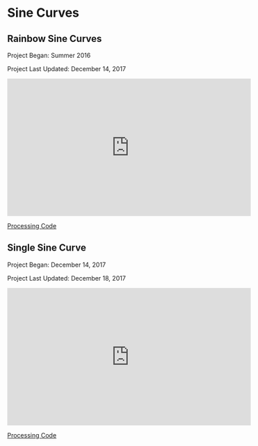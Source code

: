# Sine Curves

## Rainbow Sine Curves

Project Began: Summer 2016

Project Last Updated: December 14, 2017

<iframe width="560" height="315" src="https://www.youtube.com/embed/0x3UcjEQwcE" frameborder="0" gesture="media" allow="encrypted-media" allowfullscreen></iframe>

<br>

[Processing Code](https://github.com/blwatkins/SineCurves/tree/master/RainbowSineCurves)

## Single Sine Curve

Project Began: December 14, 2017

Project Last Updated: December 18, 2017

<iframe width="560" height="315" src="https://www.youtube.com/embed/s8gpmwkz63Q" frameborder="0" gesture="media" allow="encrypted-media" allowfullscreen></iframe>

<br>

[Processing Code](https://github.com/blwatkins/SineCurves/tree/master/SingleSineCurve)
